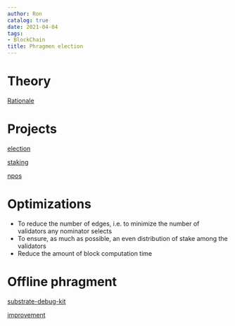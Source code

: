 ```yaml
---
author: Ron
catalog: true
date: 2021-04-04
tags:
- BlockChain 
title: Phragmen election
---
```


# Theory

[Rationale](https://wiki.polkadot.network/docs/en/learn-phragmen)


# Projects

[election](https://github.com/paritytech/substrate/blob/master/frame/elections-phragmen/src/lib.rs)

[staking](https://github.com/paritytech/substrate/blob/master/frame/staking/src/lib.rs)

[npos](https://github.com/w3f/consensus/tree/master/NPoS)


# Optimizations

* To reduce the number of edges, i.e. to minimize the number of validators any nominator selects
* To ensure, as much as possible, an even distribution of stake among the validators
* Reduce the amount of block computation time

# Offline phragment

[substrate-debug-kit](https://github.com/paritytech/substrate-debug-kit)

[improvement](https://github.com/paritytech/substrate-debug-kit/pull/35)









